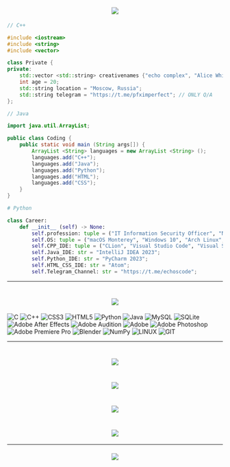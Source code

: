 <h1 align=center><img src="https://readme-typing-svg.herokuapp.com?font=Fira+Code&size=30&pause=1000&color=FF0000&center=true&vCenter=true&width=435&lines=welcome+to+my+profile"></h1>

```C++
// С++

#include <iostream>
#include <string>
#include <vector>

class Private {
private:
    std::vector <std::string> creativenames {"echo complex", "Alice White-Nouthsorth", "perfectly imperfect"};
    int age = 20;
    std::string location = "Moscow, Russia";
    std::string telegram = "https://t.me/pfximperfect"; // ONLY Q/A
};
```

```Java
// Java

import java.util.ArrayList;

public class Coding {
    public static void main (String args[]) {
        ArrayList <String> languages = new ArrayList <String> ();
        languages.add("C++");
        languages.add("Java");
        languages.add("Python");
        languages.add("HTML");
        languages.add("CSS");
    }
}
```

```Python
# Python

class Career:
    def __init__ (self) -> None:
        self.profession: tuple = ("IT Information Security Officer", "Nutfit Founder & CEO", "C++ Middle dev.", "Python Middle dev.");
        self.OS: tuple = ("macOS Monterey", "Windows 10", "Arch Linux", "Kali Linux");
        self.CPP_IDE: tuple = ("CLion", "Visual Studio Code", "Visual Studio");
        self.Java_IDE: str = "IntelliJ IDEA 2023";
        self.Python_IDE: str = "PyCharm 2023";
        self.HTML_CSS_IDE: str = "Atom";
        self.Telegram_Channel: str = "https://t.me/echoscode";
```

---

<h1 align=center><img src="https://readme-typing-svg.herokuapp.com?font=Fira+Code&size=30&pause=1000&color=FF0000&center=true&vCenter=true&width=435&lines=tech+stack"></h1>

![C](https://img.shields.io/badge/c-%2300599C.svg?style=for-the-badge&logo=c&logoColor=white) ![C++](https://img.shields.io/badge/c++-%2300599C.svg?style=for-the-badge&logo=c%2B%2B&logoColor=white) ![CSS3](https://img.shields.io/badge/css3-%231572B6.svg?style=for-the-badge&logo=css3&logoColor=white) ![HTML5](https://img.shields.io/badge/html5-%23E34F26.svg?style=for-the-badge&logo=html5&logoColor=white) ![Python](https://img.shields.io/badge/python-3670A0?style=for-the-badge&logo=python&logoColor=ffdd54) ![Java](https://img.shields.io/badge/java-%23ED8B00.svg?style=for-the-badge&logo=openjdk&logoColor=white) ![MySQL](https://img.shields.io/badge/mysql-%2300000f.svg?style=for-the-badge&logo=mysql&logoColor=white) ![SQLite](https://img.shields.io/badge/sqlite-%2307405e.svg?style=for-the-badge&logo=sqlite&logoColor=white) ![Adobe After Effects](https://img.shields.io/badge/Adobe%20After%20Effects-9999FF.svg?style=for-the-badge&logo=Adobe%20After%20Effects&logoColor=white) ![Adobe Audition](https://img.shields.io/badge/Adobe%20Audition-9999FF.svg?style=for-the-badge&logo=Adobe%20Audition&logoColor=white) ![Adobe](https://img.shields.io/badge/adobe-%23FF0000.svg?style=for-the-badge&logo=adobe&logoColor=white) ![Adobe Photoshop](https://img.shields.io/badge/adobe%20photoshop-%2331A8FF.svg?style=for-the-badge&logo=adobe%20photoshop&logoColor=white) ![Adobe Premiere Pro](https://img.shields.io/badge/Adobe%20Premiere%20Pro-9999FF.svg?style=for-the-badge&logo=Adobe%20Premiere%20Pro&logoColor=white) ![Blender](https://img.shields.io/badge/blender-%23F5792A.svg?style=for-the-badge&logo=blender&logoColor=white) ![NumPy](https://img.shields.io/badge/numpy-%23013243.svg?style=for-the-badge&logo=numpy&logoColor=white) ![LINUX](https://img.shields.io/badge/Linux-FCC624?style=for-the-badge&logo=linux&logoColor=black) ![GIT](https://img.shields.io/badge/Git-fc6d26?style=for-the-badge&logo=git&logoColor=white)

---

<h1 align=center><img src="https://readme-typing-svg.herokuapp.com?font=Fira+Code&size=30&pause=1000&color=FF0000&center=true&vCenter=true&width=435&lines=github+stats"></h1>
<h1 align=center><img src="https://github-readme-stats.vercel.app/api?username=echocomplex&theme=react&hide_border=false&include_all_commits=false&count_private=false"></h1>
<h1 align=center><img src="https://github-readme-streak-stats.herokuapp.com/?user=echocomplex&theme=react&hide_border=false"></h1>
<h1 align=center><img src="https://github-readme-stats.vercel.app/api/top-langs/?username=echocomplex&theme=react&hide_border=false&include_all_commits=false&count_private=false&layout=compact"></h1>

---

<h5 align=center><img src="https://readme-typing-svg.herokuapp.com?font=Fira+Code&size=30&pause=1000&color=FF0000&center=true&vCenter=true&width=435&lines=recent+projects"></h5>
